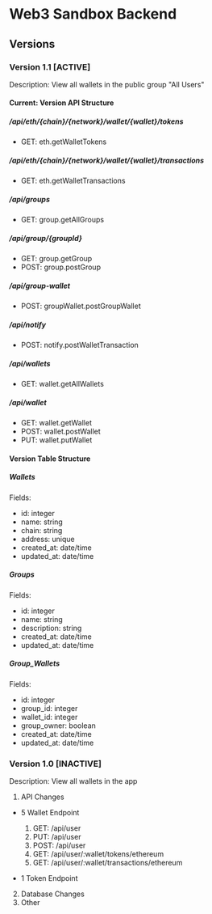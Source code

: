 # Web3 Sandbox Backend 

## Versions
### Version 1.1 [ACTIVE]
Description: View all wallets in the public group "All Users"

#### Current: Version API Structure
##### /api/eth/{chain}/{network}/wallet/{wallet}/tokens 
- GET: eth.getWalletTokens
##### /api/eth/{chain}/{network}/wallet/{wallet}/transactions
- GET: eth.getWalletTransactions
##### /api/groups
- GET: group.getAllGroups
##### /api/group/{groupId}
- GET: group.getGroup
- POST: group.postGroup
##### /api/group-wallet
- POST: groupWallet.postGroupWallet
##### /api/notify
- POST: notify.postWalletTransaction
##### /api/wallets
- GET: wallet.getAllWallets
##### /api/wallet
- GET: wallet.getWallet
- POST: wallet.postWallet
- PUT: wallet.putWallet

#### Version Table Structure
##### Wallets
Fields: 
- id: integer
- name: string 
- chain: string 
- address: unique 
- created_at: date/time 
- updated_at: date/time

##### Groups
Fields: 
- id: integer
- name: string 
- description: string 
- created_at: date/time 
- updated_at: date/time

##### Group_Wallets
Fields: 
- id: integer
- group_id: integer 
- wallet_id: integer 
- group_owner: boolean 
- created_at: date/time 
- updated_at: date/time

### Version 1.0 [INACTIVE]
Description: View all wallets in the app

1. API Changes
 - 5 Wallet Endpoint
    1. GET: /api/user
    2. PUT: /api/user
    3. POST: /api/user
    4. GET: /api/user/:wallet/tokens/ethereum
    5. GET: /api/user/:wallet/transactions/ethereum

 - 1 Token Endpoint
2. Database Changes
3. Other